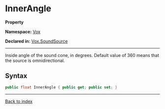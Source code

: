 # InnerAngle

**Property**

**Namespace:** [Vox](Vox.md)

**Declared in:** [Vox.SoundSource](Vox.SoundSource.md)

------



Inside angle of the sound cone, in degrees. Default value of 360 means
that the source is omnidirectional.


## Syntax

```csharp
public float InnerAngle { public get; public set; }
```

------

[Back to index](index.md)